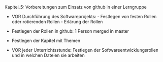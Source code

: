 Kapitel_5: Vorbereitungen zum Einsatz von github in einer Lerngruppe

- VOR Durchführung des Softwareprojekts: - Festlegen von festen Rollen oder rotierenden Rollen
                                         - Erlärung der Rollen
                                         
- Festlegen der Rollen in github: 1 Person merged in master
- Festlegen der Kapitel mit Themen
- VOR jeder Unterrichtsstunde: Festlegen der Softwareentwicklungsrollen und in welchen Dateien sie arbeiten
